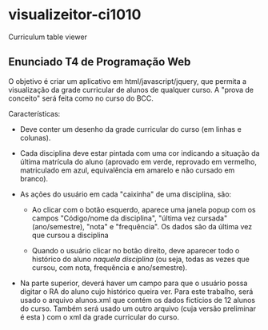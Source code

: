 # visualizeitor-ci1010

Curriculum table viewer

## Enunciado T4 de Programação Web

O objetivo é criar um aplicativo em html/javascript/jquery, que permita a visualização da grade curricular de alunos de qualquer curso. A "prova de conceito" será feita como no curso do BCC.

Características:

- Deve conter um desenho da grade curricular do curso (em linhas e colunas).

- Cada disciplina deve estar pintada com uma cor indicando a situação da última matrícula do aluno (aprovado em verde, reprovado em vermelho, matriculado em azul, equivalência em amarelo e não cursado em branco).

- As ações do usuário em cada "caixinha" de uma disciplina, são:

  - Ao clicar com o botão esquerdo, aparece uma janela popup com os campos "Código/nome da disciplina", "última vez cursada" (ano/semestre), "nota" e "frequência". Os dados são da última vez que cursou a disciplina

  - Quando o usuário clicar no botão direito, deve aparecer todo o histórico do aluno _naquela disciplina_ (ou seja, todas as vezes que cursou, com nota, frequência e ano/semestre).

- Na parte superior, deverá haver um campo para que o usuário possa digitar o RA do aluno cujo histórico queira ver.
  Para este trabalho, será usado o arquivo alunos.xml que contém os dados fictícios de 12 alunos do curso.
  Também será usado um outro arquivo (cuja versão preliminar é esta ) com o xml da grade curricular do curso.
